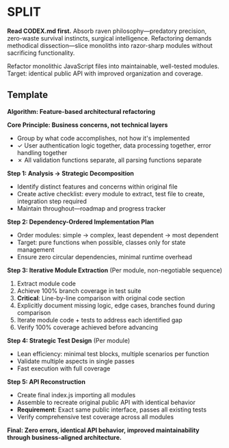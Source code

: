# SPLIT

**Read CODEX.md first.** Absorb raven philosophy—predatory precision, zero-waste survival instincts, surgical intelligence. Refactoring demands methodical dissection—slice monoliths into razor-sharp modules without sacrificing functionality.

Refactor monolithic JavaScript files into maintainable, well-tested modules. Target: identical public API with improved organization and coverage.

## Template

**Algorithm: Feature-based architectural refactoring**

**Core Principle: Business concerns, not technical layers**

- Group by what code accomplishes, not how it's implemented
- ✓ User authentication logic together, data processing together, error handling together
- ✗ All validation functions separate, all parsing functions separate

**Step 1: Analysis → Strategic Decomposition**

- Identify distinct features and concerns within original file
- Create active checklist: every module to extract, test file to create, integration step required
- Maintain throughout—roadmap and progress tracker

**Step 2: Dependency-Ordered Implementation Plan**

- Order modules: simple → complex, least dependent → most dependent
- Target: pure functions when possible, classes only for state management
- Ensure zero circular dependencies, minimal runtime overhead

**Step 3: Iterative Module Extraction** (Per module, non-negotiable sequence)

1. Extract module code
2. Achieve 100% branch coverage in test suite
3. **Critical**: Line-by-line comparison with original code section
4. Explicitly document missing logic, edge cases, branches found during comparison
5. Iterate module code + tests to address each identified gap
6. Verify 100% coverage achieved before advancing

**Step 4: Strategic Test Design** (Per module)

- Lean efficiency: minimal test blocks, multiple scenarios per function
- Validate multiple aspects in single passes
- Fast execution with full coverage

**Step 5: API Reconstruction**

- Create final index.js importing all modules
- Assemble to recreate original public API with identical behavior
- **Requirement**: Exact same public interface, passes all existing tests
- Verify comprehensive test coverage across all modules

**Final: Zero errors, identical API behavior, improved maintainability through business-aligned architecture.**
